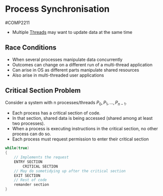# Process Synchronisation
#COMP2211
- Multiple [Threads](Threads.md) may want to update data at the same time
## Race Conditions
- When several processes manipulate data concurrently
- Outcomes can change on a different run of a multi-thread application
- Can arise in OS as different parts manipulate shared resources
- Also arise in multi-threaded user applications
## Critical Section Problem
Consider a system with n processes/threads $P_0, P_1, ..., P_{n−1}$.
- Each process has a critical section of code.
- In that section, shared data is being accessed (shared among at least two processes).
- When a process is executing instructions in the critical section, no other process can do so.
- Each process must request permission to enter their critical section
```c
while(true)
{
	// Implements the request
	ENTRY SECTION
		CRITICAL SECTION
	// May do sometidying up after the critical section
	EXIT SECTION
	// Rest of code
	remander section
}
```
